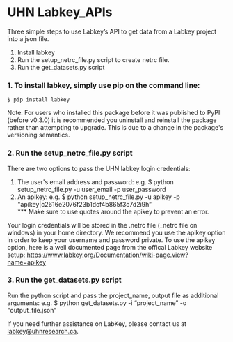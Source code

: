 # UHN Labkey_APIs

Three simple steps to use Labkey’s API to get data from a Labkey project into a json file.
1. Install labkey 
2. Run the setup_netrc_file.py script to create netrc file.
3. Run the get_datasets.py script

### 1. To install labkey, simply use pip on the command line:
	$ pip install labkey

Note: For users who installed this package before it was published to PyPI (before v0.3.0) it is recommended you uninstall and reinstall the package rather than attempting to upgrade. This is due to a change in the package's versioning semantics.

### 2. Run the setup_netrc_file.py script

There are two options to pass the UHN labkey login credentials:
1. The user's email address and password: e.g. $ python setup_netrc_file.py -u user_email -p user_password
2. An apikey: e.g. $ python setup_netrc_file.py -u apikey -p "apikey|c2616e2076f23b1dcf4b865f3c7d2i9h”  
*** Make sure to use quotes around the apikey to prevent an error.

Your login credentials will be stored in the .netrc file (_netrc file on windows) in your home directory. We recommend you use the apikey option in order to keep your username and password private. To use the apikey option, here is a well documented page from the offical Labkey website setup: <a href="https://www.labkey.org/Documentation/wiki-page.view?name=apikey" target="_blank">https://www.labkey.org/Documentation/wiki-page.view?name=apikey</a>
### 3. Run the get_datasets.py script 

Run the python script and pass the project_name, output file as additional arguments: e.g. $ python get_datasets.py -i “project_name” -o "output_file.json"

If you need further assistance on LabKey, please contact us at labkey@uhnresearch.ca.
